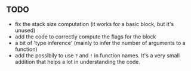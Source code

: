## TODO
* fix the stack size computation (it works for a basic block, but it's unused)
* add the code to correctly compute the flags for the block
* a bit of 'type inference' (mainly to infer the number of arguments
  to a function)
* add the possibily to use `?` and `!` in function names. It's a very
  small addition that helps a lot in understanding the code.
